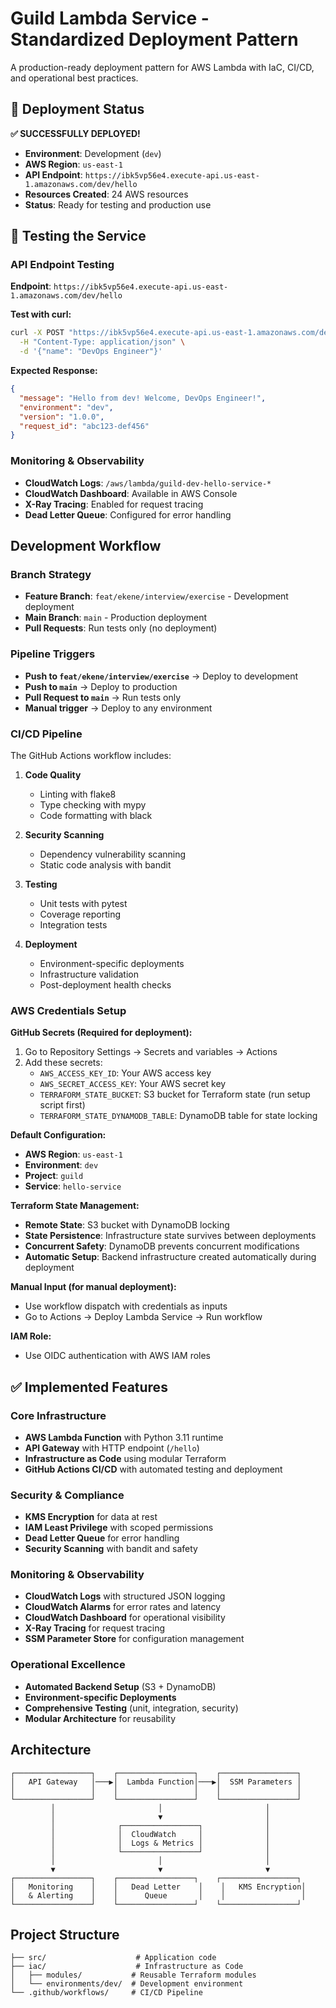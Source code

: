 # Guild Lambda Service - Standardized Deployment Pattern

A production-ready deployment pattern for AWS Lambda with IaC, CI/CD, and operational best practices.

## 🚀 Deployment Status

**✅ SUCCESSFULLY DEPLOYED!**

- **Environment**: Development (`dev`)
- **AWS Region**: `us-east-1`
- **API Endpoint**: `https://ibk5vp56e4.execute-api.us-east-1.amazonaws.com/dev/hello`
- **Resources Created**: 24 AWS resources
- **Status**: Ready for testing and production use

## 🧪 Testing the Service

### API Endpoint Testing

**Endpoint**: `https://ibk5vp56e4.execute-api.us-east-1.amazonaws.com/dev/hello`

**Test with curl:**
```bash
curl -X POST "https://ibk5vp56e4.execute-api.us-east-1.amazonaws.com/dev/hello" \
  -H "Content-Type: application/json" \
  -d '{"name": "DevOps Engineer"}'
```

**Expected Response:**
```json
{
  "message": "Hello from dev! Welcome, DevOps Engineer!",
  "environment": "dev",
  "version": "1.0.0",
  "request_id": "abc123-def456"
}
```

### Monitoring & Observability

- **CloudWatch Logs**: `/aws/lambda/guild-dev-hello-service-*`
- **CloudWatch Dashboard**: Available in AWS Console
- **X-Ray Tracing**: Enabled for request tracing
- **Dead Letter Queue**: Configured for error handling

## Development Workflow

### Branch Strategy
- **Feature Branch**: `feat/ekene/interview/exercise` - Development deployment
- **Main Branch**: `main` - Production deployment
- **Pull Requests**: Run tests only (no deployment)

### Pipeline Triggers
- **Push to `feat/ekene/interview/exercise`** → Deploy to development
- **Push to `main`** → Deploy to production  
- **Pull Request to `main`** → Run tests only
- **Manual trigger** → Deploy to any environment

### CI/CD Pipeline

The GitHub Actions workflow includes:

1. **Code Quality**
   - Linting with flake8
   - Type checking with mypy
   - Code formatting with black

2. **Security Scanning**
   - Dependency vulnerability scanning
   - Static code analysis with bandit

3. **Testing**
   - Unit tests with pytest
   - Coverage reporting
   - Integration tests

4. **Deployment**
   - Environment-specific deployments
   - Infrastructure validation
   - Post-deployment health checks

### AWS Credentials Setup

**GitHub Secrets (Required for deployment):**
1. Go to Repository Settings → Secrets and variables → Actions
2. Add these secrets:
   - `AWS_ACCESS_KEY_ID`: Your AWS access key
   - `AWS_SECRET_ACCESS_KEY`: Your AWS secret key
   - `TERRAFORM_STATE_BUCKET`: S3 bucket for Terraform state (run setup script first)
   - `TERRAFORM_STATE_DYNAMODB_TABLE`: DynamoDB table for state locking

**Default Configuration:**
- **AWS Region**: `us-east-1`
- **Environment**: `dev`
- **Project**: `guild`
- **Service**: `hello-service`

**Terraform State Management:**
- **Remote State**: S3 bucket with DynamoDB locking
- **State Persistence**: Infrastructure state survives between deployments
- **Concurrent Safety**: DynamoDB prevents concurrent modifications
- **Automatic Setup**: Backend infrastructure created automatically during deployment

**Manual Input (for manual deployment):**
- Use workflow dispatch with credentials as inputs
- Go to Actions → Deploy Lambda Service → Run workflow

**IAM Role:**
- Use OIDC authentication with AWS IAM roles

## ✅ Implemented Features

### Core Infrastructure
- **AWS Lambda Function** with Python 3.11 runtime
- **API Gateway** with HTTP endpoint (`/hello`)
- **Infrastructure as Code** using modular Terraform
- **GitHub Actions CI/CD** with automated testing and deployment

### Security & Compliance
- **KMS Encryption** for data at rest
- **IAM Least Privilege** with scoped permissions
- **Dead Letter Queue** for error handling
- **Security Scanning** with bandit and safety

### Monitoring & Observability
- **CloudWatch Logs** with structured JSON logging
- **CloudWatch Alarms** for error rates and latency
- **CloudWatch Dashboard** for operational visibility
- **X-Ray Tracing** for request tracing
- **SSM Parameter Store** for configuration management

### Operational Excellence
- **Automated Backend Setup** (S3 + DynamoDB)
- **Environment-specific Deployments**
- **Comprehensive Testing** (unit, integration, security)
- **Modular Architecture** for reusability

## Architecture

```
┌─────────────────┐    ┌─────────────────┐    ┌─────────────────┐
│   API Gateway   │───▶│  Lambda Function│───▶│  SSM Parameters │
│                 │    │                 │    │                 │
└─────────────────┘    └─────────────────┘    └─────────────────┘
         │                       │                       │
         │                       ▼                       │
         │              ┌─────────────────┐              │
         │              │  CloudWatch     │              │
         │              │  Logs & Metrics │              │
         │              └─────────────────┘              │
         │                       │                       │
         ▼                       ▼                       ▼
┌─────────────────┐    ┌─────────────────┐    ┌─────────────────┐
│   Monitoring    │    │   Dead Letter    │    │   KMS Encryption│
│   & Alerting    │    │      Queue       │    │                 │
└─────────────────┘    └─────────────────┘    └─────────────────┘
```

## Project Structure

```
├── src/                    # Application code
├── iac/                    # Infrastructure as Code
│   ├── modules/           # Reusable Terraform modules
│   └── environments/dev/  # Development environment
└── .github/workflows/     # CI/CD Pipeline
```

